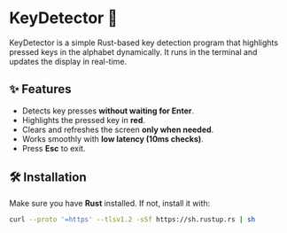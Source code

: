 # KeyDetector 🚀

KeyDetector is a simple Rust-based key detection program that highlights pressed keys in the alphabet dynamically. It runs in the terminal and updates the display in real-time.

## ✨ Features
- Detects key presses **without waiting for Enter**.
- Highlights the pressed key in **red**.
- Clears and refreshes the screen **only when needed**.
- Works smoothly with **low latency (10ms checks)**.
- Press **Esc** to exit.

## 🛠 Installation
Make sure you have **Rust** installed. If not, install it with:

```sh
curl --proto '=https' --tlsv1.2 -sSf https://sh.rustup.rs | sh
